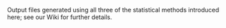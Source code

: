 Output files generated using all three of the statistical methods introduced here; see our Wiki for further details. 
